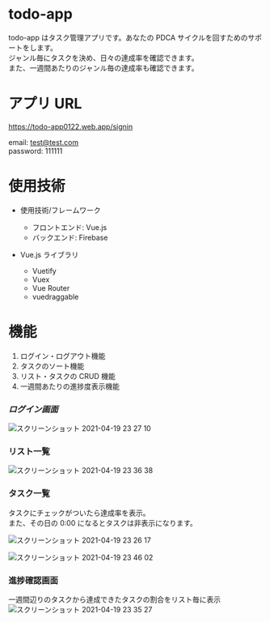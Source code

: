 # todo-app

todo-app はタスク管理アプリです。あなたの PDCA サイクルを回すためのサポートをします。  
ジャンル毎にタスクを決め、日々の達成率を確認できます。  
また、一週間あたりのジャンル毎の達成率も確認できます。

# アプリ URL

https://todo-app0122.web.app/signin

email: test@test.com  
password: 111111

# 使用技術

- 使用技術/フレームワーク

  - フロントエンド: Vue.js
  - バックエンド: Firebase

- Vue.js ライブラリ
  - Vuetify
  - Vuex
  - Vue Router
  - vuedraggable

# 機能

1. ログイン・ログアウト機能
2. タスクのソート機能
3. リスト・タスクの CRUD 機能
4. 一週間あたりの進捗度表示機能

### **_ログイン画面_**

![スクリーンショット 2021-04-19 23 27 10](https://user-images.githubusercontent.com/63531246/115252823-c643cb80-a166-11eb-835e-7404248aa24b.png)

### **リスト一覧**

![スクリーンショット 2021-04-19 23 36 38](https://user-images.githubusercontent.com/63531246/115254209-17a08a80-a168-11eb-9435-b4c12b7e7481.png)

### **タスク一覧**

タスクにチェックがついたら達成率を表示。  
また、その日の 0:00 になるとタスクは非表示になります。

![スクリーンショット 2021-04-19 23 26 17](https://user-images.githubusercontent.com/63531246/115252679-a6aca300-a166-11eb-994a-973be19a8219.png)

![スクリーンショット 2021-04-19 23 46 02](https://user-images.githubusercontent.com/63531246/115255622-6864b300-a169-11eb-8149-245d29f4c847.png)

### **進捗確認画面**

一週間辺りのタスクから達成できたタスクの割合をリスト毎に表示
![スクリーンショット 2021-04-19 23 35 27](https://user-images.githubusercontent.com/63531246/115254030-ede76380-a167-11eb-8be3-5e73c12dc385.png)
